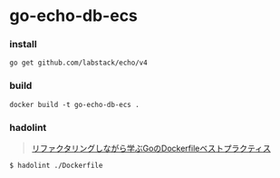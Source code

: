# go-echo-db-ecs

### install
```
go get github.com/labstack/echo/v4
```


### build
```
docker build -t go-echo-db-ecs . 

```

### hadolint
> [リファクタリングしながら学ぶGoのDockerfileベストプラクティス](https://zenn.dev/mitsu5/articles/b1acc3a8e47bd6#%EF%BC%91.%E9%9D%99%E7%9A%84%E8%A7%A3%E6%9E%90%E3%83%84%E3%83%BC%E3%83%AB%E3%82%92%E4%BD%BF%E3%81%A3%E3%81%A6%E3%81%BF%E3%82%8B)

```
$ hadolint ./Dockerfile
```